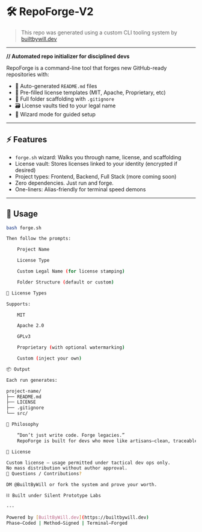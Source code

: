# 🛠️ RepoForge-V2

> This repo was generated using a custom CLI tooling system by [builtbywill.dev](https://builtbywill.dev)

---

**// Automated repo initializer for disciplined devs**

RepoForge is a command-line tool that forges new GitHub-ready repositories with:

- 📄 Auto-generated `README.md` files  
- 🔐 Pre-filled license templates (MIT, Apache, Proprietary, etc)  
- 🧰 Full folder scaffolding with `.gitignore`  
- 🗃️ License vaults tied to your legal name  
- 🧙 Wizard mode for guided setup  

---

## ⚡ Features

- `forge.sh` wizard: Walks you through name, license, and scaffolding  
- License vault: Stores licenses linked to your identity (encrypted if desired)  
- Project types: Frontend, Backend, Full Stack (more coming soon)  
- Zero dependencies. Just run and forge.  
- One-liners: Alias-friendly for terminal speed demons

---

## 🧪 Usage

```bash
bash forge.sh

Then follow the prompts:

    Project Name

    License Type

    Custom Legal Name (for license stamping)

    Folder Structure (default or custom)

🔐 License Types

Supports:

    MIT

    Apache 2.0

    GPLv3

    Proprietary (with optional watermarking)

    Custom (inject your own)

📦 Output

Each run generates:

project-name/
├── README.md
├── LICENSE
├── .gitignore
└── src/

🧭 Philosophy

    “Don’t just write code. Forge legacies.”
    RepoForge is built for devs who move like artisans—clean, traceable, and professional from line one.

📜 License

Custom license — usage permitted under tactical dev ops only.
No mass distribution without author approval.
💬 Questions / Contributions?

DM @BuiltByWill or fork the system and prove your worth.

⛓️ Built under Silent Prototype Labs

---

Powered by [BuiltByWill.dev](https://builtbywill.dev)  
Phase–Coded | Method–Signed | Terminal–Forged
